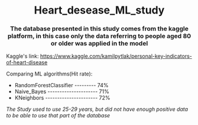 <h1 align='center'>Heart_desease_ML_study</h1>
<h3 align='center'>The database presented in this study comes from the kaggle platform, in this case only the data referring to people aged 80 or older was applied in the model</h3>

Kaggle's link: https://www.kaggle.com/kamilpytlak/personal-key-indicators-of-heart-disease

Comparing ML algorithms(Hit rate):
- RandomForestClassifier --------- 74%
- Naive_Bayes --------------------- 71%
- KNeighbors ---------------------- 72%

<i>The Study used to use 25-29 years, but did not have enough positive data to be able to use that part of the database</i>
